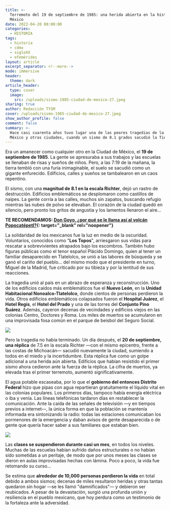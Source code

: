 ```yaml
---
title: >-
  Terremoto del 19 de septiembre de 1985: una herida abierta en la historia de
  México
date: 2022-04-20 00:00:00
categories:
  - HISTORIA
tags:
  - historia
  - cdmx
  - sigloXX
  - efemérides
layout: article
excerpt_separator: <!--more-->
mode: immersive
header:
  theme: dark
article_header:
  type: cover
  image:
    src: /uploads/sismo-1985-ciudad-de-mexico-27.jpeg
sharing: true
author: Redacción TYSM
cover: /uploads/sismo-1985-ciudad-de-mexico-27.jpeg
show_author_profile: false
comment: false
summary: >-
  Hace casi cuarenta años tuvo lugar una de las peores tragedias de la Ciudad de
  México y otras ciudades, cuando un sismo de 8.1 grados sacudió la Tierra…
---
```

Era un amanecer como cualquier otro en la Ciudad de México, el **19 de septiembre de 1985**. La gente se apresuraba a sus trabajos y las escuelas se llenaban de risas y sueños de niños. Pero, a las 7:19 de la mañana, la tierra tembló con una furia inimaginable, el suelo se sacudió como un gigante enfurecido. Edificios, calles y sueños se tambalearon en un caos repentino.

El sismo, con una **magnitud de 8.1 en la escala Richter**, dejó un rastro de destrucción. Edificios emblemáticos se desplomaron como castillos de naipes. La gente corría a las calles, muchos sin zapatos, buscando refugio mientras las nubes de polvo se elevaban. El corazón de la ciudad quedó en silencio, pero pronto los gritos de angustia y los lamentos llenaron el aire…

**TE RECOMENDAMOS: [Don Goyo, ¿por qué se le llama así al volcán Popocatépetl?](https://blog.tonoysumariachi.com/mexicanisimos/2022/09/27/don-goyo-por-que-se-le-llama-asi-al-volcan-popocatepetl.html){: target="_blank" rel="noopener"}**

La solidaridad de los mexicanos fue la luz en medio de la oscuridad. Voluntarios, conocidos como "**Los Topos**", arriesgaron sus vidas para rescatar a sobrevivientes atrapados bajo los escombros. También hubo figuras públicas como el tenor español Plácido Domingo, quien al tener un familiar desaparecido en Tlatelolco, se unió a las labores de búsqueda y se ganó el cariño del pueblo… del mismo modo que el presidente en turno, Miguel de la Madrid, fue criticado por su tibieza y por la lentitud de sus reacciones.&nbsp;

La tragedia unió al país en un abrazo de esperanza y reconstrucción. Uno de los edificios caídos más emblemáticos fue el **Nuevo León**, en la **Unidad Habitacional Nonoalco-Tlatelolco**, donde cientos de personas perdieron la vida. Otros edificios emblemáticos colapsados fueron el **Hospital Juárez**, el **Hotel Regis**, el **Hotel del Prado** y una de las torres del **Conjunto Pino Suárez**. Además, cayeron decenas de vecindades y edificios viejos en las colonias Centro, Doctores y Roma. Los miles de muertos se acumularon en una improvisada fosa común en el parque de beisbol del Seguro Social.

![](https://upload.wikimedia.org/wikipedia/commons/3/39/Sismo_1985_Ciudad_de_M%C3%A9xico_81.jpg)

Pero la tragedia no había terminado. Un día después, el **20 de septiembre, una réplica** de 7.5 en la escala Richter —con el mismo epicentro, frente a las costas de Michoacán— sacudió nuevamente la ciudad, sumiendo a todos en el miedo y la incertidumbre. Esta réplica fue como un golpe adicional a una herida aún abierta. Edificios que habían resistido el primer sismo ahora cedieron ante la fuerza de la réplica. La cifra de muertos, ya elevada tras el primer terremoto, aumentó significativamente.

El agua potable escaseaba, por lo que el **gobierno del entonces Distrito Federal** hizo que pipas con agua repartieran gratuitamente el líquido vital en las colonias populares. Los primeros días, tampoco había energía eléctrica o iba y venía. Las líneas telefónicas tardaron días en restablecer la comunicación. Ante la caída de las señales de televisión —y en tiempos previos a internet—, la única forma en que la población se mantenía informada era sintonizando la radio: todas las estaciones comunicaban los pormenores de la emergencia y daban avisos de gente desaparecida o de gente que quería hacer saber a sus familiares que estaban bien.

![](https://upload.wikimedia.org/wikipedia/commons/thumb/a/a6/1985_Mexico_Earthquake_-_Pina_Suarez_Apartment_Complex_%283%29.jpg/1024px-1985_Mexico_Earthquake_-_Pina_Suarez_Apartment_Complex_%283%29.jpg)

Las **clases se suspendieron durante casi un mes**, en todos los niveles. Muchas de las escuelas habían sufrido daños estructurales o no habían sido sometidas a un peritaje, de modo que por unos meses las clases se dieron en aulas improvisadas hechas con lámina. Poco a poco, la vida fue retomando su curso…

Se estima que **alrededor de 10,000 personas perdieron la vida** en total debido a ambos sismos; decenas de miles resultaron heridas y otras tantas quedaron sin hogar —se les llamó "damnificados"— y debieron ser reubicados. A pesar de la devastación, surgió una profunda unión y resiliencia en el pueblo mexicano, que hoy perdura como un testimonio de la fortaleza ante la adversidad.